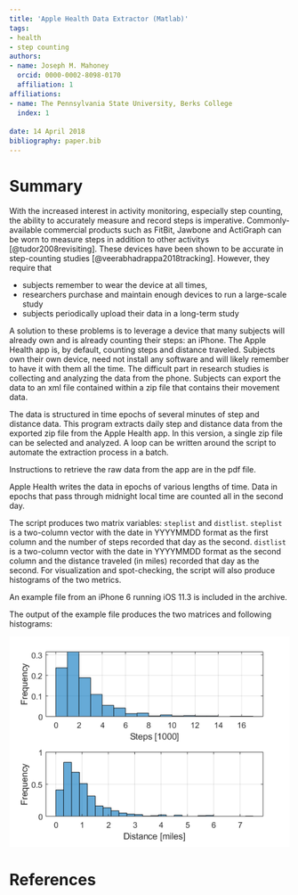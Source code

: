 ```yaml
---
title: 'Apple Health Data Extractor (Matlab)'
tags:
- health
- step counting
authors:
- name: Joseph M. Mahoney
  orcid: 0000-0002-8098-0170
  affiliation: 1
affiliations:
- name: The Pennsylvania State University, Berks College
  index: 1

date: 14 April 2018
bibliography: paper.bib
---
```


# Summary

With the increased interest in activity monitoring, especially step counting, the ability to accurately measure and record steps is imperative. Commonly-available commercial products such as FitBit, Jawbone and ActiGraph can be worn to measure steps in addition to other activitys [@tudor2008revisiting]. These devices have been shown to be accurate in step-counting studies [@veerabhadrappa2018tracking]. However, they require that 

- subjects remember to wear the device at all times, 
- researchers purchase and maintain enough devices to run a large-scale study
- subjects periodically upload their data in a long-term study

A solution to these problems is to leverage a device that many subjects will already own and is already counting their steps: an iPhone. The Apple Health app is, by default, counting steps and distance traveled. Subjects own their own device, need not install any software and will likely remember to have it with them all the time. The difficult part in research studies is collecting and analyzing the data from the phone. Subjects can export the data to an xml file contained within a zip file that contains their movement data. 

The data is structured in time epochs of several minutes of step and distance data. This program extracts daily step and distance data from the exported zip file from the Apple Health app. In this version, a single zip file can be selected and analyzed. A loop can be written around the script to automate the extraction process in a batch. 

Instructions to retrieve the raw data from the app are in the pdf file.
  
Apple Health writes the data in epochs of various lengths of time. Data in epochs that pass through midnight local time are counted all in the second day.

The script produces two matrix variables: `steplist` and `distlist`. `steplist` is a two-column vector with the date in YYYYMMDD format as the first column and the number of steps recorded that day as the second. `distlist` is a two-column vector with the date in YYYYMMDD format as the second column and the distance traveled (in miles) recorded that day as the second. For visualization and spot-checking, the script will also produce histograms of the two metrics. 

An example file from an iPhone 6 running iOS 11.3 is included in the archive. 

The output of the example file produces the two matrices and following histograms:

![Fidgit deposited in figshare.](hist.png)

# References